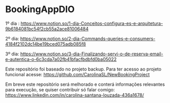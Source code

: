# BookingAppDIO

1º dia : https://www.notion.so/1-dia-Conceitos-configura-es-e-arquitetura-9b6184081bc54f2cb55a2ace81006484

2º dia: https://www.notion.so/2-dia-Commands-queries-e-consumers-4184f2102dc14be19bced075adb085f8

3º dia: https://www.notion.so/3-dia-Finalizando-servi-o-de-reserva-email-e-autentica-o-6c3cda7a02fb41bfacfbdbfd0ba05022

Este repositório foi baseado no projeto backup. Para ter acesso ao projeto funcional acesse: https://github.com/CarolinaSL/NewBookingProject

Em breve este repositório será melhorado e conterá informações relevantes para execução, se quiser contribuir só falar comigo: https://www.linkedin.com/in/carolina-santana-louzada-436a1678/
